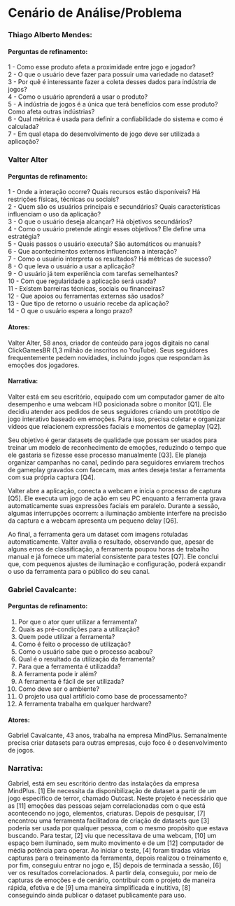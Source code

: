 # Cenário de Análise/Problema
<!--
> **_NOTE:_**: A equipe deve pensar em cenários existentes na atualidade (que causam problemas para os usuários) e que a interface prevista ajudará a resolver o problema. Cenário de Análise/Problema é uma história triste. Não descreve a solução. Descreve somente o problema.

1. Cenário de Análise/Problema
2. Questões de Refinamento
3. Refinamento do Cenário Análise/Problema
-->
### Thiago Alberto Mendes:
#### Perguntas de refinamento: <br>
1 - Como esse produto afeta a proximidade entre jogo e jogador? <br>
2 - O que o usuário deve fazer para possuir uma variedade no dataset? <br>
3 - Por quê é interessante fazer a coleta desses dados para indústria de jogos? <br>
4 - Como o usuário aprenderá a usar o produto? <br>
5 - A indústria de jogos é a única que terá benefícios com esse produto? Como afeta outras indústrias? <br>
6 - Qual métrica é usada para definir a confiabilidade do sistema e como é calculada? <br>
7 - Em qual etapa do desenvolvimento de jogo deve ser utilizada a aplicação? <br>


### Valter Alter  
#### Perguntas de refinamento: <br>
1 - Onde a interação ocorre? Quais recursos estão disponíveis? Há restrições físicas, técnicas ou sociais? <br>
2 - Quem são os usuários principais e secundários? Quais características influenciam o uso da aplicação? <br>
3 - O que o usuário deseja alcançar? Há objetivos secundários? <br>
4 - Como o usuário pretende atingir esses objetivos? Ele define uma estratégia? <br>
5 - Quais passos o usuário executa? São automáticos ou manuais? <br>
6 - Que acontecimentos externos influenciam a interação? <br>
7 - Como o usuário interpreta os resultados? Há métricas de sucesso? <br>
8 - O que leva o usuário a usar a aplicação? <br>
9 - O usuário já tem experiência com tarefas semelhantes? <br>
10 - Com que regularidade a aplicação será usada? <br>
11 - Existem barreiras técnicas, sociais ou financeiras? <br>
12 - Que apoios ou ferramentas externas são usados? <br>
13 - Que tipo de retorno o usuário recebe da aplicação? <br>
14 - O que o usuário espera a longo prazo? <br>

#### Atores:
Valter Alter, 58 anos, criador de conteúdo para jogos digitais no canal ClickGamesBR (1,3 milhão de inscritos no YouTube). Seus seguidores frequentemente pedem novidades, incluindo jogos que respondam às emoções dos jogadores.

#### Narrativa:
Valter está em seu escritório, equipado com um computador gamer de alto desempenho e uma webcam HD posicionada sobre o monitor [Q1]. Ele decidiu atender aos pedidos de seus seguidores criando um protótipo de jogo interativo baseado em emoções. Para isso, precisa coletar e organizar vídeos que relacionem expressões faciais e momentos de gameplay [Q2].

Seu objetivo é gerar datasets de qualidade que possam ser usados para treinar um modelo de reconhecimento de emoções, reduzindo o tempo que ele gastaria se fizesse esse processo manualmente [Q3]. Ele planeja organizar campanhas no canal, pedindo para seguidores enviarem trechos de gameplay gravados com facecam, mas antes deseja testar a ferramenta com sua própria captura [Q4].

Valter abre a aplicação, conecta a webcam e inicia o processo de captura [Q5]. Ele executa um jogo de ação em seu PC enquanto a ferramenta grava automaticamente suas expressões faciais em paralelo. Durante a sessão, algumas interrupções ocorrem: a iluminação ambiente interfere na precisão da captura e a webcam apresenta um pequeno delay [Q6].

Ao final, a ferramenta gera um dataset com imagens rotuladas automaticamente. Valter avalia o resultado, observando que, apesar de alguns erros de classificação, a ferramenta poupou horas de trabalho manual e já fornece um material consistente para testes [Q7]. Ele conclui que, com pequenos ajustes de iluminação e configuração, poderá expandir o uso da ferramenta para o público do seu canal.

### Gabriel Cavalcante:
#### Perguntas de refinamento:
1. Por que o ator quer utilizar a ferramenta?
2. Quais as pré-condições para a utilização?
3. Quem pode utilizar a ferramenta?
4. Como é feito o processo de utilização?
5. Como o usuário sabe que o processo acabou?
6. Qual é o resultado da utilização da ferramenta?
7. Para que a ferramenta é utilizadda?
8. A ferramenta pode ir além?
9. A ferramenta é fácil de ser utilizada?
10. Como deve ser o ambiente?
11. O projeto usa qual artifício como base de processamento?
12. A ferramenta trabalha em qualquer hardware?

#### Atores:
Gabriel Cavalcante, 43 anos, trabalha na empresa MindPlus. Semanalmente precisa criar datasets para outras empresas, cujo foco é o desenvolvimento de jogos.

### Narrativa:
Gabriel, está em seu escritório dentro das instalações da empresa MindPlus. [1] Ele necessita da disponibilização de dataset a partir de um jogo específico de terror, chamado Outcast.
Neste projeto é necessário que as [11] emoções das pessoas sejam correlacionadas com o que está acontecendo no jogo, elementos, criaturas. Depois de pesquisar, [7] encontrou uma ferramenta facilitadora de criação de datasets que [3] poderia ser usada por qualquer pessoa, com o mesmo propósito que estava buscando.
Para testar, [2] viu que necessitava de uma webcam, [10] um espaço bem iluminado, sem muito movimento e de um [12] computador de média potência para operar. Ao iniciar o teste, [4] foram tiradas várias capturas para o treinamento da ferramenta, depois realizou o treinamento e, por fim, conseguiu entrar no jogo e, [5] depois de terminada a sessão, [6] ver os resultados correlacionados.
A partir dela, conseguiu, por meio de capturas de emoções e de cenário, contribuir com o projeto de maneira rápida, efetiva e de [9] uma maneira simplificada e inutitiva, [8] conseguindo ainda publicar o dataset publicamente para uso.
<br>
